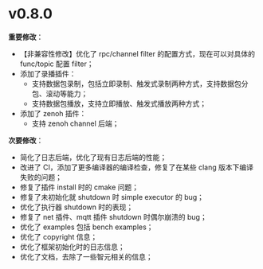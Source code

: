 # v0.8.0 


**重要修改**：
- 【非兼容性修改】优化了 rpc/channel filter 的配置方式，现在可以对具体的 func/topic 配置 filter；
- 添加了录播插件：
  - 支持数据包录制，包括立即录制、触发式录制两种方式，支持数据包分包、滚动等能力；
  - 支持数据包播放，支持立即播放、触发式播放两种方式；
- 添加了 zenoh 插件：
  - 支持 zenoh channel 后端；


**次要修改**：
- 简化了日志后端，优化了现有日志后端的性能；
- 改进了 CI，添加了更多编译器的编译检查，修复了在某些 clang 版本下编译失败的问题；
- 修复了插件 install 时的 cmake 问题；
- 修复了未初始化就 shutdown 时 simple executor 的 bug；
- 优化了执行器 shutdown 时的表现；
- 修复了 net 插件、mqtt 插件 shutdown 时偶尔崩溃的 bug；
- 优化了 examples 包括 bench examples；
- 优化了 copyright 信息；
- 优化了框架初始化时的日志信息；
- 优化了文档，去除了一些智元相关的信息；

